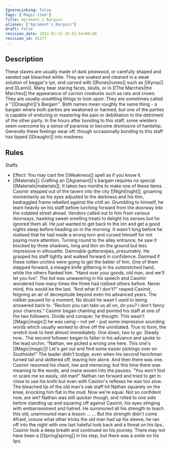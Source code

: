 ```yaml
---
IgnoreLinking: False
Tags: ['Magic-Item']
Title: Agramant_s Bargain
aliases: ["Agramant's_Bargain"]
draft: False
revision_date: 2022-01-13 15:51:54+00:00
revision_id: 85277
---
```


## Description
These staves are usually made of dark pinewood, or carefully shaped and sanded oak bleached white. They are soaked and cleaned in a weak solution of beggar's lye, and carved with [[Runes|runes]] such as [[Kyrop]] and [[Lann]]. Many bear staring faces, skulls, or in [[The Marches|the Marches]] the appearance of carrion creatures such as rats and crows. They are usually unsettling things to look upon.
They are sometimes called a ''[[Draughir]]'s Bargain''. Both names mean roughly the same thing - a bargain where both parties are weakened or harmed, but one of the parties is capable of enduring or mastering the pain or debilitation to the detriment of the other party. In the hours after bonding to this staff, some wielders seem overcome by a sense of paranoia or become dismissive of hardship. Generally these feelings wear off, though occasionally bonding to this staff has tipped [[Draughir]] into madness.
## Rules
Staffs
* Effect: You may cast the [[Weakness]] spell as if you know it.
* [[Materials]]: Crafting an [[Agramant]]'s bargain requires no special [[Materials|materials]]. It takes two months to make one of these items.
Casimir stepped out of the tavern into the city [[Night|night]], groaning momentarily as his eyes adjusted to the darkness and his thin, bedraggled frame rebelled against the chill air. Grumbling to himself, he leant heavily on his staff before lurching forward from the doorway into the cobbled street ahead. Vendors called out to him from various doorways, hawking sweet-smelling treats to delight his senses but he ignored them all. He just wanted to get back to the inn and get a good nights sleep before heading on in the morning.
It wasn't long before he realised that he had made a wrong turn and cursed himself for not paying more attention. Turning round to the alley entrance, he saw it blocked by three shadows, long and thin on the ground but less impressive in silhouette. Damnable guttersnipes, presumably. He grasped his staff tightly and walked forward in confidence. Damned if these rotten urchins were going to get the better of him. 
One of them stepped forward, a meagre knife glittering in his outstretched hand, while the others flanked him.
“Hand over your goods, old man, and we'll let you live”. The kid was unwavering in his speech and Casimir wondered how many times the three had robbed others before. Never mind, this would be the last.
“And what if I don't?” rasped Casimir, feigning an air of decrepitude beyond even his advanced years. The robber paused for a moment, No doubt he wasn't used to being answered back to. 
“Reckon you can take us all on, do you? I don't fancy your chances.”
Casimir began chanting and pointed his staff at one of the two followers. 
Divide and conquer, he thought.
This wasn't [[Magic|magic]] he was using – not yet - just some impressive sounding words which usually worked to drive off the uninitiated. True to form, the wretch took to heel almost immediately.
One down, two to go. Steady now..
The second follower began to falter in his advance and spoke to the lead urchin. “Nathan, we picked a wrong one here. This one's [[Magic|magic]]! Let's get out and find some easier pickings over on Southside!”
The leader didn't budge, even when his second henchman turned tail and skittered off, leaving him alone.
And then there was one.
Casimir resumed his chant, low and menacing; but this time there was meaning to the words, and mana woven into the pauses.
“You won't fool or scare me so easily, old man!” Nathan ran forward and tried to get in close to use his knife but even with Casimir's reflexes he was too slow. The bleached tip of the old man's oak staff hit Nathan squarely on the knee, knocking him flat in the mud. 
Now we're equal. Not so confident now, are we?
Nathan was still quicker though, and rolled to one side before standing up and squaring off against Casimir, his eyes stinging with embarrassment and hatred. He summoned all his strength to teach this old, unarmoured man a lesson ...
... But the strength didn't come. Afraid, unsure what other tricks the old man had up his sleeve, he ran off into the night with one last hateful look back and a threat on his lips..
Casimir took a deep breath and continued on his journey. There may not have been a [[Spring|spring]] in his step, but there was a smile on his lips.